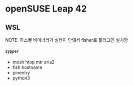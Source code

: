 openSUSE Leap 42
========

WSL
--------
NOTE: 하스켈 바이너리가 실행이 안돼서 fisher로 플러그인 설치함

#### `zypper`
- mosh htop mtr aria2
- fish hostname
- pinentry
- python3
